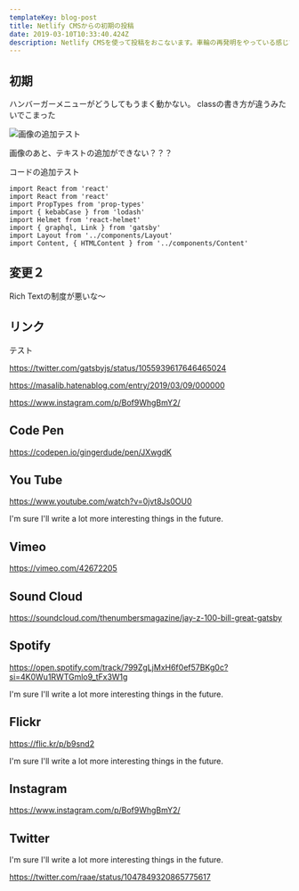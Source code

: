 ```yaml
---
templateKey: blog-post
title: Netlify CMSからの初期の投稿
date: 2019-03-10T10:33:40.424Z
description: Netlify CMSを使って投稿をおこないます。車輪の再発明をやっている感じですが。勉強にはいい感じです
---
```


## 初期

ハンバーガーメニューがどうしてもうまく動かない。
classの書き方が違うみたいでこまった

![画像の追加テスト](/img/masalib-logo.png "画像の追加テスト")

画像のあと、テキストの追加ができない？？？

コードの追加テスト

```
import React from 'react'
import React from 'react'
import PropTypes from 'prop-types'
import { kebabCase } from 'lodash'
import Helmet from 'react-helmet'
import { graphql, Link } from 'gatsby'
import Layout from '../components/Layout'
import Content, { HTMLContent } from '../components/Content'
```

## 変更２

Rich Textの制度が悪いな～

## リンク

テスト

https://twitter.com/gatsbyjs/status/1055939617646465024


https://masalib.hatenablog.com/entry/2019/03/09/000000


https://www.instagram.com/p/Bof9WhgBmY2/

## Code Pen

https://codepen.io/gingerdude/pen/JXwgdK

## You Tube

https://www.youtube.com/watch?v=0jvt8Js0OU0

I'm sure I'll write a lot more interesting things in the future.

## Vimeo

https://vimeo.com/42672205

## Sound Cloud

https://soundcloud.com/thenumbersmagazine/jay-z-100-bill-great-gatsby

## Spotify

https://open.spotify.com/track/799ZgLjMxH6f0ef57BKg0c?si=4K0Wu1RWTGmlo9_tFx3W1g

I'm sure I'll write a lot more interesting things in the future.

## Flickr

https://flic.kr/p/b9snd2

I'm sure I'll write a lot more interesting things in the future.

## Instagram

https://www.instagram.com/p/Bof9WhgBmY2/

## Twitter

I'm sure I'll write a lot more interesting things in the future.

https://twitter.com/raae/status/1047849320865775617

